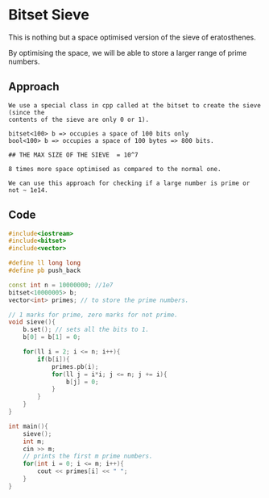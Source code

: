 # Bitset Sieve

This is nothing but a space optimised version of the sieve of eratosthenes. 

By optimising the space, we will be able to store a larger range of prime numbers. 

## Approach
```
We use a special class in cpp called at the bitset to create the sieve (since the
contents of the sieve are only 0 or 1). 

bitset<100> b => occupies a space of 100 bits only
bool<100> b => occupies a space of 100 bytes => 800 bits. 

## THE MAX SIZE OF THE SIEVE  = 10^7

8 times more space optimised as compared to the normal one. 

We can use this approach for checking if a large number is prime or not ~ 1e14. 
```

## Code
```cpp
#include<iostream>
#include<bitset>
#include<vector>

#define ll long long
#define pb push_back

const int n = 10000000; //1e7
bitset<10000005> b;
vector<int> primes; // to store the prime numbers. 

// 1 marks for prime, zero marks for not prime. 
void sieve(){
	b.set(); // sets all the bits to 1. 
	b[0] = b[1] = 0;

	for(ll i = 2; i <= n; i++){
		if(b[i]){
			primes.pb(i);
			for(ll j = i*i; j <= n; j += i){
				b[j] = 0;
			}
		}
	}
}

int main(){
	sieve();
	int m;
	cin >> m;
	// prints the first m prime numbers. 
	for(int i = 0; i <= m; i++){
		cout << primes[i] << " ";
	}
}
```

